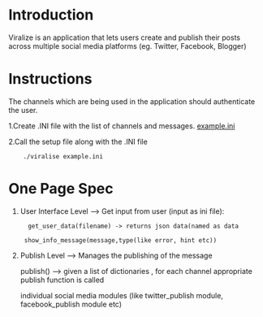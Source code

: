 Introduction
===========

Viralize is an application that lets users create and publish their posts across multiple social media platforms (eg. Twitter, Facebook, Blogger) 

Instructions
============
The channels which are being used in the application should authenticate the user.

1.Create .INI file with the list of channels and messages. [example.ini](https://github.com/syedsuhail/viralize/blob/master/viral.ini)

2.Call the setup file along with the .INI file
		
		./viralise example.ini

One Page Spec
=============

 1. User Interface Level --> Get input from user (input as ini file): 

 	 	  get_user_data(filename) -> returns json data(named as data

	     show_info_message(message,type(like error, hint etc)) 
     
 

 2.  Publish Level --> Manages the publishing of the message
       
		publish() --> given a list of dictionaries , for each channel  appropriate publish function is called

		individual social media modules (like twitter_publish module, facebook_publish module etc)
